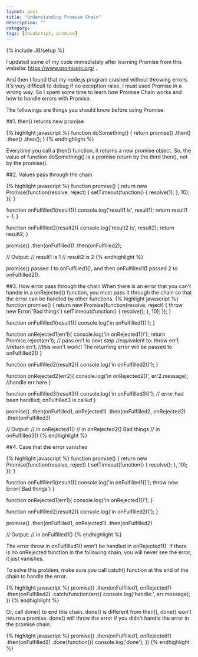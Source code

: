 ```yaml
---
layout: post
title: "Understanding Promise Chain"
description: ""
category: 
tags: [JavaScript, promise]
---
```

{% include JB/setup %}

I updated some of my code immediately after learning Promise from this website: <https://www.promisejs.org/> .

And then I found that my node.js program crashed without throwing errors. It's very difficult to debug if no exception raise. I must used Promise in a wrong way. So I spent some time to learn how Promise Chain works and how to handle errors with Promise.

The followings are things you should know before using Promise.




##1. then() returns new promise

{% highlight javascript %}
function doSomething() {
  return promise()
          .then()
          .then()
          .then();
}
{% endhighlight %}

Everytime you call a then() function, it returns a new promise object. So, the value of function doSomething() is a promise return by the third then(), not by the promise().




##2. Values pass through the chain

{% highlight javascript %}
function promise() {
  return new Promise(function(resolve, reject) {
    setTimeout(function() {
      resolve(1);
    }, 10);
  });
}

function onFulfilled1(result1){
  console.log('result1 is', result1);
  return result1 + 1;
}

function onFulfilled2(result2){
  console.log('result2 is', result2);
  return result2;
}

promise()
  .then(onFulfilled1)
  .then(onFulfilled2);


// Output:
// result1 is 1
// result2 is 2
{% endhighlight %}

promise() passed 1 to onFulfilled1(), and then onFulfilled1() passed 2 to onFulfilled2().




##3. How error pass through the chain
When there is an error that you can't handle in a onRejected() function, you must pass it through the chain so that the error can be handled by other functions.
{% highlight javascript %}
function promise() {
  return new Promise(function(resolve, reject) {
    throw new Error('Bad things')
    setTimeout(function() {
      resolve();
    }, 10);
  });
}

function onFulfilled1(result1){
  console.log('in onFulfilled1()');
}

function onRejected1(err1){
  console.log('in onRejected1()');
  return Promise.reject(err1); // pass err1 to next step
  //equivalent to: throw err1;
  //return err1; //this won't work!! The returning error will be passed to onFulfilled2()
}

function onFulfilled2(result2){
  console.log('in onFulfilled2()');
}

function onRejected2(err2){
  console.log('in onRejected2()', err2.message); //handle err here
}

function onFulfilled3(result3){
  console.log('in onFulfilled3()'); // error had been handled, onFulfilled3 is called
}

promise()
  .then(onFulfilled1, onRejected1)
  .then(onFulfilled2, onRejected2)
  .then(onFulfilled3)


// Output:
// in onRejected1()
// in onRejected2() Bad things
// in onFulfilled3()
{% endhighlight %}





##4. Case that the error vanishes

{% highlight javascript %}
function promise() {
  return new Promise(function(resolve, reject) {
    setTimeout(function() {
      resolve();
    }, 10);
  });
}

function onFulfilled1(result1){
  console.log('in onFulfilled1()');
  throw new Error('Bad things')
}

function onRejected1(err1){
  console.log('in onRejected1()');
}

function onFulfilled2(result2){
  console.log('in onFulfilled2()');
}

promise()
  .then(onFulfilled1, onRejected1)
  .then(onFulfilled2)


// Output:
// in onFulfilled1()
{% endhighlight %}

The error throw in onFulfilled1() won't be handled in onRejected1(). If there is no onRejected function in the following chain, you will never see the error, it just vanishes.

To solve this problem, make sure you call catch() function at the end of the chain to handle the error.

{% highlight javascript %}
promise()
  .then(onFulfilled1, onRejected1)
  .then(onFulfilled2)
  .catch(function(err){
    console.log('handle:', err.message);
  })
{% endhighlight %}

Or, call done() to end this chain. done() is different from then(), done() won't return a promise. done() will throw the error if you didn't handle the error in the promise chain.

{% highlight javascript %}
promise()
  .then(onFulfilled1, onRejected1)
  .then(onFulfilled2)
  .done(function(){
    console.log('done');
  })
{% endhighlight %}



